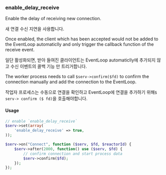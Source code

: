 ### enable_delay_receive

Enable the delay of receiving new connection.

새 연결 수신 지연을 사용합니다.

Once enabled, the client which has been accepted would not be added to the EventLoop automaticlly and only trigger the callback function of the receive event.

일단 활성화되면, 받아 들여진 클라이언트는 EventLoop automaticlly에 추가되지 않고 수신 이벤트의 콜백 기능 만 트리거합니다.

The worker process needs to call `$serv->confirm($fd)` to confirm the connection manually and add the connection to the EventLoop. 

작업자 프로세스는 수동으로 연결을 확인하고 EventLoop에 연결을 추가하기 위해`$ serv-> confirm ($ fd)`을 호출해야합니다.

#### Usage

```php
// enable `enable_delay_receive`
$serv->set(array(
	'enable_delay_receive' => true,
));

$serv->on("Connect", function ($serv, $fd, $reactorId) {
	$serv->after(2000, function() use ($serv, $fd) {
		// confirm connection and start process data
		$serv->confirm($fd);
	});
});
```
